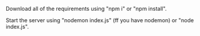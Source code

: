 Download all of the requirements using "npm i" or "npm install".

Start the server using "nodemon index.js" (ff you have nodemon) or "node index.js".
